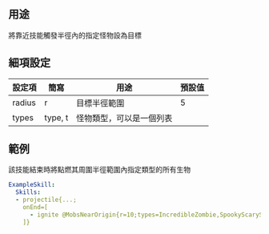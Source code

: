 ## 用途
將靠近技能觸發半徑內的指定怪物設為目標


## 細項設定
| 設定項 | 簡寫   | 用途                      | 預設值 |
|-----------|-----------|----------------------------------------------------------------------|---------|
| radius    | r         | 目標半徑範圍       | 5       |
| types     | type, t   | 怪物類型，可以是一個列表                 |         |


## 範例
該技能結束時將點燃其周圍半徑範圍內指定類型的所有生物
```yaml
ExampleSkill:
  Skills:
  - projectile{...;
    onEnd=[
      - ignite @MobsNearOrigin{r=10;types=IncredibleZombie,SpookyScarySkeleton}
    ]}
```